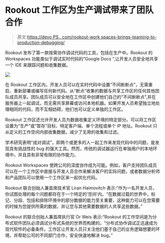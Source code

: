 # Rookout 工作区为生产调试带来了团队合作

> 原文:[https://devo PS . com/rookout-work spaces-brings-teaming-to-production-debugging/](https://devops.com/rookout-workspaces-brings-teamwork-to-production-debugging/)

Rookout 发布了第一款按需协作调试代码的工具，包括在生产中。Rookout 的 Workspaces 功能类似于调试实时代码的“Google Docs ”,让开发人员安全地共享一个 IDE 来跟踪问题和收集数据。

![](../Images/739a1231f55ff33b66f03fd433e87a82.png)

在 Rookout 工作区内，开发人员可以在实时代码中设置“不间断断点”，无需重启、重新部署或编写任何新代码。从“断点”收集的数据与共享工作区的任何其他团队成员共享。团队成员可以安全地在工作区中创建他们自己的“不间断断点”,并在服务器上一起调试，而无需共享屏幕或访问本地机器。如果开发人员希望独立地处理相同的代码，而不互相妨碍，他们也可以定义单独的工作区。

Rookout 工作区还允许开发人员为数据收集定义环境的特定部分。可以将工作区设置为“生产”或“暂存”目标、特定客户端、单个流程或单个 IP 地址。Rookout 只从定义的工作空间内部收集数据，减少了无用的收集和过滤。

学术研究表明“成对调试”，即两个或更多的人一起工作来发现代码中的问题，是发现具有挑战性的 bug 的强大工具。然而，传统的调试器运行在单独用户的本地环境中，并且具有非常有限的协作能力。

Rookout Workspaces 使跨公司的深度协作成为可能。例如，客户支持团队成员可以在一个工作区中直接与开发人员合作来解决客户的实际问题，或者数据分析师和产品团队可以使用一个工作区来一起优化代码。

Rookout 联合创始人兼首席技术官 Liran Haimovitch 表示:“作为一名开发人员，你试图处理的每个问题都存在于一个特定的‘空间’内。“在数据过载的世界中，标记、分段、包括和排除环境中的部分数据的能力至关重要，这种能力可以在您需要的时候为您提供所需的数据，并让您与其他需要数据的人共享这些数据。”

Rookout 的联合创始人兼首席执行官 Or Weis 表示:“Rookout 的工作空间是为分布式软件团队必须调试分布式系统的世界而构建的。“分布式协作调试正迅速成为现代软件的必备条件。工作区让开发人员只关注他们基于自己的业务逻辑想要的环境，并帮助公司的不同部门合作，安全快速地解决 bug。”
